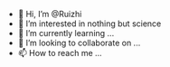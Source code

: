 - 👋 Hi, I’m @Ruizhi
- 👀 I’m interested in  nothing but science
- 🌱 I’m currently learning ...
- 💞️ I’m looking to collaborate on ...
- 📫 How to reach me ...

<!---
Ruizhi117/Ruizhi117 is a ✨ special ✨ repository because its `README.md` (this file) appears on your GitHub profile.
You can click the Preview link to take a look at your changes.
--->
